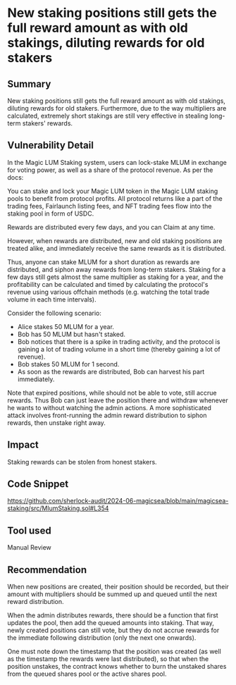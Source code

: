 # New staking positions still gets the full reward amount as with old stakings, diluting rewards for old stakers
## Summary
New staking positions still gets the full reward amount as with old stakings, diluting rewards for old stakers. Furthermore, due to the way multipliers are calculated, extremely short stakings are still very effective in stealing long-term stakers' rewards.

## Vulnerability Detail
In the Magic LUM Staking system, users can lock-stake MLUM in exchange for voting power, as well as a share of the protocol revenue. As per the docs:

You can stake and lock your Magic LUM token in the Magic LUM staking pools to benefit from protocol profits. All protocol returns like a part of the trading fees, Fairlaunch listing fees, and NFT trading fees flow into the staking pool in form of USDC.

Rewards are distributed every few days, and you can Claim at any time.

However, when rewards are distributed, new and old staking positions are treated alike, and immediately receive the same rewards as it is distributed.

Thus, anyone can stake MLUM for a short duration as rewards are distributed, and siphon away rewards from long-term stakers. Staking for a few days still gets almost the same multiplier as staking for a year, and the profitability can be calculated and timed by calculating the protocol's revenue using various offchain methods (e.g. watching the total trade volume in each time intervals).

Consider the following scenario:

* Alice stakes 50 MLUM for a year.
* Bob has 50 MLUM but hasn't staked.
* Bob notices that there is a spike in trading activity, and the protocol is gaining a lot of trading volume in a short time (thereby gaining a lot of revenue).
* Bob stakes 50 MLUM for 1 second.
* As soon as the rewards are distributed, Bob can harvest his part immediately.

Note that expired positions, while should not be able to vote, still accrue rewards. Thus Bob can just leave the position there and withdraw whenever he wants to without watching the admin actions. A more sophisticated attack involves front-running the admin reward distribution to siphon rewards, then unstake right away.

## Impact
Staking rewards can be stolen from honest stakers.

## Code Snippet
https://github.com/sherlock-audit/2024-06-magicsea/blob/main/magicsea-staking/src/MlumStaking.sol#L354

## Tool used
Manual Review

## Recommendation
When new positions are created, their position should be recorded, but their amount with multipliers should be summed up and queued until the next reward distribution.

When the admin distributes rewards, there should be a function that first updates the pool, then add the queued amounts into staking. That way, newly created positions can still vote, but they do not accrue rewards for the immediate following distribution (only the next one onwards).

One must note down the timestamp that the position was created (as well as the timestamp the rewards were last distributed), so that when the position unstakes, the contract knows whether to burn the unstaked shares from the queued shares pool or the active shares pool.